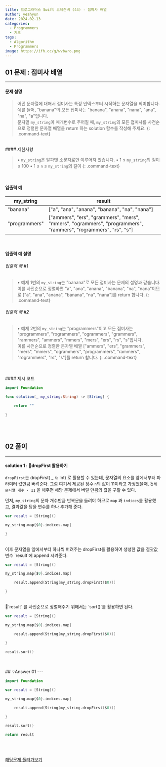 ```yaml
---
title: 프로그래머스 Swift 코테준비 (44) - 접미사 배열
author: yeahyun
date: 2024-02-13
categories:
  - Programmers
  - 기초
tags:
  - Algorithm
  - Programmers
image: https://ifh.cc/g/wvbwro.png
---
```

## 01 문제 : 접미사 배열

---
#### 문제 설명

>어떤 문자열에 대해서 접미사는 특정 인덱스부터 시작하는 문자열을 의미합니다. 예를 들어, "banana"의 모든 접미사는 "banana", "anana", "nana", "ana", "na", "a"입니다.   
>문자열 `my_string`이 매개변수로 주어질 때, `my_string`의 모든 접미사를 사전순으로 정렬한 문자열 배열을 return 하는 solution 함수를 작성해 주세요.
{: .command-text}

<BR>
#### 제한사항

>• `my_string`은 알파벳 소문자로만 이루어져 있습니다.
>• 1 ≤ `my_string`의 길이 ≤ 100
>• 1 ≤ `n` ≤ `my_string`의 길이
{: .command-text}
<BR>

#### 입출력 예

|my_string|result|
|---|---|
|"banana"|["a", "ana", "anana", "banana", "na", "nana"]|
|"programmers"|["ammers", "ers", "grammers", "mers", "mmers", "ogrammers", "programmers", "rammers", "rogrammers", "rs", "s"]|

<BR>

#### 입출력 예 설명

###### 입출력 예 #1

>• 예제 1번의 `my_string`는 "banana"로 모든 접미사는 문제의 설명과 같습니다. 이를 사전순으로 정렬하면 "a", "ana", "anana", "banana", "na", "nana"이므로 ["a", "ana", "anana", "banana", "na", "nana"]를 return 합니다.
{: .command-text}

###### 입출력 예 #2

>• 예제 2번의 `my_string`는 "programmers"이고 모든 접미사는 "programmers", "rogrammers", "ogrammers", "grammers", "rammers", "ammers", "mmers", "mers", "ers", "rs", "s"입니다.   
>이를 사전순으로 정렬한 문자열 배열 ["ammers", "ers", "grammers", "mers", "mmers", "ogrammers", "programmers", "rammers", "rogrammers", "rs", "s"]를 return 합니다.
{: .command-text}


<br>

<br>
#### 제시 코드

```swift
import Foundation

func solution(_ my_string:String) -> [String] {
    
    return ""
    
}
```

<br>
<br>

## 02 풀이 
---

#### solution 1 : dropFirst 활용하기

`dropFirst`는 dropFirst( _ k: Int) 로 활용할 수 있는데, 문자열의 요소를 앞에서부터 파라미터 값만큼 버려준다. 그럼 여기서 제공된 정수 `n`의 값이 11이라고 가정했을때, `전체 문자열 개수 - 11` 을 해주면 해당 문제에서 버릴 만큼의 값을 구할 수 있다.

먼저,  `my_string`의 문자 개수만큼 반복문을 돌려야 하므로 `map` 과 `indices`를 활용했고, 결과값을 담을 변수를 하나 추가해 준다.

```swift
var result = [String]()

my_string.map{$0}.indices.map{

}
```

<br>
이후 문자열을 앞에서부터 하나씩 버려주는 dropFirst를 활용하여 생성한 값을 결괏값 변수 `result`에 append 시켜준다.

```swift
var result = [String]()

my_string.map{$0}.indices.map{

	result.append(String(my_string.dropFirst($0)))

}
```

<br>
`result` 를 사전순으로 정렬해주기 위해서는 `sort()`를 활용하면 된다.

```swift
var result = [String]()

my_string.map{$0}.indices.map{

	result.append(String(my_string.dropFirst($0)))

}

result.sort()
```
<br>
<br>
## 💡Answer 01
---

```swift
import Foundation

var result = [String]()

my_string.map{$0}.indices.map{

	result.append(String(my_string.dropFirst($0)))

}

result.sort()

return result
```

<br>
<br>

[해당문제 풀러가보기](https://school.programmers.co.kr/learn/courses/30/lessons/181909)